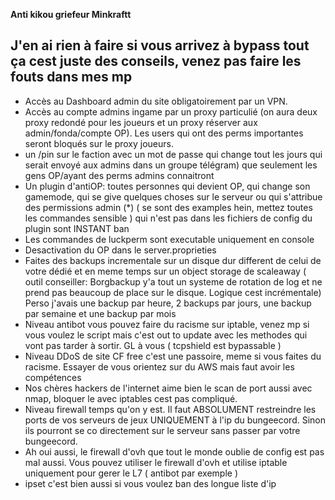 **Anti kikou griefeur Minkraftt**

## J'en ai rien à faire si vous arrivez à bypass tout ça cest juste des conseils, venez pas faire les fouts dans mes mp

 - Accès au Dashboard admin du site obligatoirement par un VPN.
- Accès au compte admins ingame par un proxy particulié (on aura deux proxy redondé pour les joueurs et un proxy réserver aux admin/fonda/compte OP). Les users qui ont des perms importantes seront bloqués sur le proxy joueurs.
- un /pin sur le faction avec un mot de passe qui change tout les jours qui serait envoyé aux admins dans un groupe télégram) que seulement les gens OP/ayant des perms admins connaitront 
- Un plugin d'antiOP: toutes personnes qui devient OP, qui change son gamemode, qui se give quelques choses sur le serveur ou qui s'attribue des permissions admin (*) ( se sont des examples hein, mettez toutes les commandes sensible ) qui n'est pas dans les fichiers de config du plugin sont INSTANT ban
- Les commandes de luckperm sont executable uniquement en console
- Desactivation du OP dans le server.proprieties
- Faites des backups incrementale sur un disque dur different de celui de votre dédié et en meme temps sur un object storage de scaleaway ( outil conseiller: Borgbackup y'a tout un systeme de rotation de log et ne prend pas beaucoup de place sur le disque. Logique cest incrémentale) Perso j'avais une backup par heure, 2 backups par jours, une backup par semaine et une backup par mois
- Niveau antibot vous pouvez faire du racisme sur iptable, venez mp si vous voulez le script mais c'est out to update avec les methodes qui vont pas tarder à sortir. GL à vous ( tcpshield est bypassable )
- Niveau DDoS de site CF free c'est une passoire, meme si vous faites du racisme. Essayer de vous orientez sur du AWS mais faut avoir les compétences 
- Nos chères hackers de l'internet aime bien le scan de port aussi avec nmap, bloquer le avec iptables cest pas compliqué.
- Niveau firewall temps qu'on y est. Il faut ABSOLUMENT restreindre les ports de vos serveurs de jeux UNIQUEMENT à l'ip du bungeecord. Sinon ils pourront se co directement sur le serveur sans passer par votre bungeecord.
- Ah oui aussi, le firewall d'ovh que tout le monde oublie de config est pas mal aussi. Vous pouvez utiliser le firewall d'ovh et utilise iptable uniquement pour gerer le L7 ( antibot par exemple )
- ipset c'est bien aussi si vous voulez ban des longue liste d'ip

